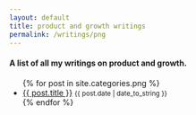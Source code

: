 ```yaml
---
layout: default
title: product and growth writings
permalink: /writings/png
---
```


#### A list of all my writings on product and growth. 

<ul>
  {% for post in site.categories.png %}
    <li>
    	<a href="{{ post.url }}">{{ post.title }}</a> <small>{{ post.date | date_to_string }}</small>
    </li>
  {% endfor %}
</ul>
